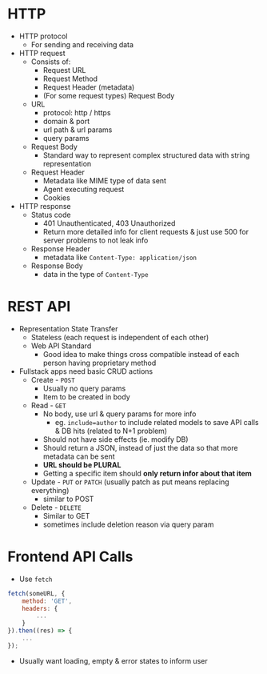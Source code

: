 # HTTP
- HTTP protocol
	- For sending and receiving data
- HTTP request
	- Consists of:
		- Request URL
		- Request Method
		- Request Header (metadata)
		- (For some request types) Request Body
	- URL
		- protocol: http / https
		- domain & port
		- url path & url params
		- query params
	- Request Body
		- Standard way to represent complex structured data with string representation
	- Request Header
		- Metadata like MIME type of data sent
		- Agent executing request
		- Cookies
- HTTP response
	- Status code
		- 401 Unauthenticated, 403 Unauthorized
		- Return more detailed info for client requests & just use 500 for server problems to not leak info
	- Response Header
		- metadata like `Content-Type: application/json`
	- Response Body
		- data in the type of `Content-Type`
# REST API
- Representation State Transfer
	- Stateless (each request is independent of each other)
	- Web API Standard
		- Good idea to make things cross compatible instead of each person having proprietary method
- Fullstack apps need basic CRUD actions
	- Create - `POST`
		- Usually no query params
		- Item to be created in body
	- Read - `GET`
		- No body, use url & query params for more info
			- eg. `include=author` to include related models to save API calls & DB hits (related to N+1 problem)
		- Should not have side effects (ie. modify DB)
		- Should return a JSON, instead of just the data so that more metadata can be sent
		- **URL should be PLURAL**
		- Getting a specific item should **only return infor about that item**
	- Update - `PUT` or `PATCH` (usually patch as put means replacing everything)
		- similar to POST
	- Delete  - `DELETE`
		- Similar to GET
		- sometimes include deletion reason via query param
# Frontend API Calls
- Use `fetch`
```js
fetch(someURL, {
	method: 'GET',
	headers: {
		...
	}
}).then((res) => {
	...
});
```
- Usually want loading, empty & error states to inform user